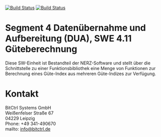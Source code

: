 [![Build Status](https://travis-ci.org/bitctrl/de.bsvrz.dua.guete.svg?branch=develop)](https://travis-ci.org/bitctrl/de.bsvrz.dua.guete)
[![Build Status](https://api.bintray.com/packages/bitctrl/maven/de.bsvrz.dua.guete/images/download.svg)](https://bintray.com/bitctrl/maven/de.bsvrz.dua.guete)


# Segment 4 Datenübernahme und Aufbereitung (DUA), SWE 4.11 Güteberechnung

Diese SW-Einheit ist Bestandteil der NERZ-Software und stellt über die Schnittstelle 
zu einer Funktionsbibliothek eine Menge von Funktionen zur Berechnung eines Güte-Index 
aus mehreren Güte-Indizes zur Verfügung.

# Kontakt

BitCtrl Systems GmbH  
Weißenfelser Straße 67  
04229 Leipzig  
Phone: +49 341-490670  
mailto: info@bitctrl.de

